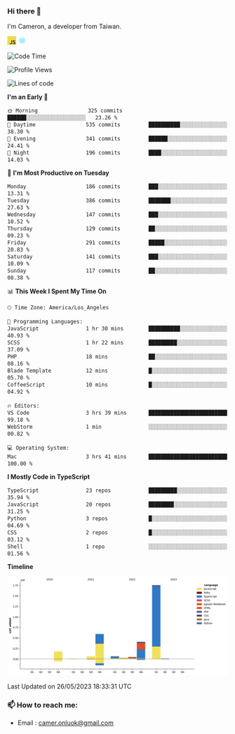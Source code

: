 ### Hi there 👋

I'm Cameron, a developer from Taiwan.


<code><img height="20" src="https://raw.githubusercontent.com/github/explore/80688e429a7d4ef2fca1e82350fe8e3517d3494d/topics/javascript/javascript.png"></code>
<code><img height="20" src="https://raw.githubusercontent.com/github/explore/80688e429a7d4ef2fca1e82350fe8e3517d3494d/topics/react/react.png"></code>



<!--START_SECTION:waka-->
![Code Time](http://img.shields.io/badge/Code%20Time-840%20hrs%201%20min-blue)

![Profile Views](http://img.shields.io/badge/Profile%20Views-0-blue)

![Lines of code](https://img.shields.io/badge/From%20Hello%20World%20I%27ve%20Written-3.1%20million%20lines%20of%20code-blue)

**I'm an Early 🐤** 

```text
🌞 Morning                325 commits         ██████░░░░░░░░░░░░░░░░░░░   23.26 % 
🌆 Daytime                535 commits         ██████████░░░░░░░░░░░░░░░   38.30 % 
🌃 Evening                341 commits         ██████░░░░░░░░░░░░░░░░░░░   24.41 % 
🌙 Night                  196 commits         ████░░░░░░░░░░░░░░░░░░░░░   14.03 % 
```
📅 **I'm Most Productive on Tuesday** 

```text
Monday                   186 commits         ███░░░░░░░░░░░░░░░░░░░░░░   13.31 % 
Tuesday                  386 commits         ███████░░░░░░░░░░░░░░░░░░   27.63 % 
Wednesday                147 commits         ███░░░░░░░░░░░░░░░░░░░░░░   10.52 % 
Thursday                 129 commits         ██░░░░░░░░░░░░░░░░░░░░░░░   09.23 % 
Friday                   291 commits         █████░░░░░░░░░░░░░░░░░░░░   20.83 % 
Saturday                 141 commits         ███░░░░░░░░░░░░░░░░░░░░░░   10.09 % 
Sunday                   117 commits         ██░░░░░░░░░░░░░░░░░░░░░░░   08.38 % 
```


📊 **This Week I Spent My Time On** 

```text
🕑︎ Time Zone: America/Los_Angeles

💬 Programming Languages: 
JavaScript               1 hr 30 mins        ██████████░░░░░░░░░░░░░░░   40.93 % 
SCSS                     1 hr 22 mins        █████████░░░░░░░░░░░░░░░░   37.09 % 
PHP                      18 mins             ██░░░░░░░░░░░░░░░░░░░░░░░   08.16 % 
Blade Template           12 mins             █░░░░░░░░░░░░░░░░░░░░░░░░   05.70 % 
CoffeeScript             10 mins             █░░░░░░░░░░░░░░░░░░░░░░░░   04.92 % 

🔥 Editors: 
VS Code                  3 hrs 39 mins       █████████████████████████   99.18 % 
WebStorm                 1 min               ░░░░░░░░░░░░░░░░░░░░░░░░░   00.82 % 

💻 Operating System: 
Mac                      3 hrs 41 mins       █████████████████████████   100.00 % 
```

**I Mostly Code in TypeScript** 

```text
TypeScript               23 repos            █████████░░░░░░░░░░░░░░░░   35.94 % 
JavaScript               20 repos            ████████░░░░░░░░░░░░░░░░░   31.25 % 
Python                   3 repos             █░░░░░░░░░░░░░░░░░░░░░░░░   04.69 % 
CSS                      2 repos             █░░░░░░░░░░░░░░░░░░░░░░░░   03.12 % 
Shell                    1 repo              ░░░░░░░░░░░░░░░░░░░░░░░░░   01.56 % 
```



**Timeline**

![Lines of Code chart](https://raw.githubusercontent.com/camer0nluo/camer0nluo/main/assets/bar_graph.png)


 Last Updated on 26/05/2023 18:33:31 UTC
<!--END_SECTION:waka-->

### 📫 How to reach me:
- Email : camer.onluok@gmail.com
